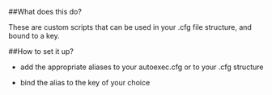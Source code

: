 ##What does this do?

These are custom scripts that can be used in your .cfg file structure, and bound to a key.

##How to set it up?

- add the appropriate aliases to your autoexec.cfg or to your .cfg structure

- bind the alias to the key of your choice
